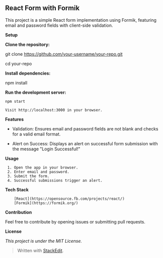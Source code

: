 

## **React Form with Formik**

This project is a simple React form implementation using Formik, featuring email and password fields with client-side validation.

**Setup**

   **Clone the repository:**
   
 git clone https://github.com/your-username/your-repo.git

cd your-repo

**Install dependencies:**

npm install

**Run the development server:**

    npm start

    Visit http://localhost:3000 in your browser.

**Features**

 - Validation: Ensures email and password fields are not blank and
   checks for a valid email format.
       
 - Alert on Success: Displays an alert on successful form submission
   with the message "Login Successful!"

**Usage**

	 1. Open the app in your browser. 
	 2. Enter email and password. 
	 3. Submit the form.
	 4. Successful submissions trigger an alert. 

**Tech Stack**

	    [React](https://opensource.fb.com/projects/react/)
	    [Formik](https://formik.org/)
    
**Contribution**

Feel free to contribute by opening issues or submitting pull requests.

**License**

*This project is under the MIT License.*



> Written with [StackEdit](https://stackedit.io/).
